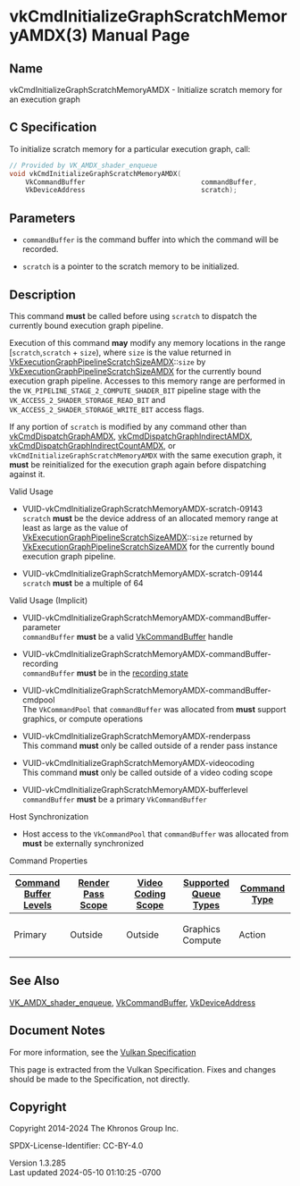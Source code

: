# vkCmdInitializeGraphScratchMemoryAMDX(3) Manual Page

## Name

vkCmdInitializeGraphScratchMemoryAMDX - Initialize scratch memory for an
execution graph



## <a href="#_c_specification" class="anchor"></a>C Specification

To initialize scratch memory for a particular execution graph, call:

``` c
// Provided by VK_AMDX_shader_enqueue
void vkCmdInitializeGraphScratchMemoryAMDX(
    VkCommandBuffer                             commandBuffer,
    VkDeviceAddress                             scratch);
```

## <a href="#_parameters" class="anchor"></a>Parameters

- `commandBuffer` is the command buffer into which the command will be
  recorded.

- `scratch` is a pointer to the scratch memory to be initialized.

## <a href="#_description" class="anchor"></a>Description

This command **must** be called before using `scratch` to dispatch the
currently bound execution graph pipeline.

Execution of this command **may** modify any memory locations in the
range \[`scratch`,`scratch` + `size`), where `size` is the value
returned in
[VkExecutionGraphPipelineScratchSizeAMDX](https://registry.khronos.org/vulkan/specs/1.3-extensions/man/html/VkExecutionGraphPipelineScratchSizeAMDX.html)::`size`
by
[VkExecutionGraphPipelineScratchSizeAMDX](https://registry.khronos.org/vulkan/specs/1.3-extensions/man/html/VkExecutionGraphPipelineScratchSizeAMDX.html)
for the currently bound execution graph pipeline. Accesses to this
memory range are performed in the
`VK_PIPELINE_STAGE_2_COMPUTE_SHADER_BIT` pipeline stage with the
`VK_ACCESS_2_SHADER_STORAGE_READ_BIT` and
`VK_ACCESS_2_SHADER_STORAGE_WRITE_BIT` access flags.

If any portion of `scratch` is modified by any command other than
[vkCmdDispatchGraphAMDX](https://registry.khronos.org/vulkan/specs/1.3-extensions/man/html/vkCmdDispatchGraphAMDX.html),
[vkCmdDispatchGraphIndirectAMDX](https://registry.khronos.org/vulkan/specs/1.3-extensions/man/html/vkCmdDispatchGraphIndirectAMDX.html),
[vkCmdDispatchGraphIndirectCountAMDX](https://registry.khronos.org/vulkan/specs/1.3-extensions/man/html/vkCmdDispatchGraphIndirectCountAMDX.html),
or `vkCmdInitializeGraphScratchMemoryAMDX` with the same execution
graph, it **must** be reinitialized for the execution graph again before
dispatching against it.

Valid Usage

- <a href="#VUID-vkCmdInitializeGraphScratchMemoryAMDX-scratch-09143"
  id="VUID-vkCmdInitializeGraphScratchMemoryAMDX-scratch-09143"></a>
  VUID-vkCmdInitializeGraphScratchMemoryAMDX-scratch-09143  
  `scratch` **must** be the device address of an allocated memory range
  at least as large as the value of
  [VkExecutionGraphPipelineScratchSizeAMDX](https://registry.khronos.org/vulkan/specs/1.3-extensions/man/html/VkExecutionGraphPipelineScratchSizeAMDX.html)::`size`
  returned by
  [VkExecutionGraphPipelineScratchSizeAMDX](https://registry.khronos.org/vulkan/specs/1.3-extensions/man/html/VkExecutionGraphPipelineScratchSizeAMDX.html)
  for the currently bound execution graph pipeline.

- <a href="#VUID-vkCmdInitializeGraphScratchMemoryAMDX-scratch-09144"
  id="VUID-vkCmdInitializeGraphScratchMemoryAMDX-scratch-09144"></a>
  VUID-vkCmdInitializeGraphScratchMemoryAMDX-scratch-09144  
  `scratch` **must** be a multiple of 64

Valid Usage (Implicit)

- <a
  href="#VUID-vkCmdInitializeGraphScratchMemoryAMDX-commandBuffer-parameter"
  id="VUID-vkCmdInitializeGraphScratchMemoryAMDX-commandBuffer-parameter"></a>
  VUID-vkCmdInitializeGraphScratchMemoryAMDX-commandBuffer-parameter  
  `commandBuffer` **must** be a valid
  [VkCommandBuffer](https://registry.khronos.org/vulkan/specs/1.3-extensions/man/html/VkCommandBuffer.html) handle

- <a
  href="#VUID-vkCmdInitializeGraphScratchMemoryAMDX-commandBuffer-recording"
  id="VUID-vkCmdInitializeGraphScratchMemoryAMDX-commandBuffer-recording"></a>
  VUID-vkCmdInitializeGraphScratchMemoryAMDX-commandBuffer-recording  
  `commandBuffer` **must** be in the [recording
  state](#commandbuffers-lifecycle)

- <a
  href="#VUID-vkCmdInitializeGraphScratchMemoryAMDX-commandBuffer-cmdpool"
  id="VUID-vkCmdInitializeGraphScratchMemoryAMDX-commandBuffer-cmdpool"></a>
  VUID-vkCmdInitializeGraphScratchMemoryAMDX-commandBuffer-cmdpool  
  The `VkCommandPool` that `commandBuffer` was allocated from **must**
  support graphics, or compute operations

- <a href="#VUID-vkCmdInitializeGraphScratchMemoryAMDX-renderpass"
  id="VUID-vkCmdInitializeGraphScratchMemoryAMDX-renderpass"></a>
  VUID-vkCmdInitializeGraphScratchMemoryAMDX-renderpass  
  This command **must** only be called outside of a render pass instance

- <a href="#VUID-vkCmdInitializeGraphScratchMemoryAMDX-videocoding"
  id="VUID-vkCmdInitializeGraphScratchMemoryAMDX-videocoding"></a>
  VUID-vkCmdInitializeGraphScratchMemoryAMDX-videocoding  
  This command **must** only be called outside of a video coding scope

- <a href="#VUID-vkCmdInitializeGraphScratchMemoryAMDX-bufferlevel"
  id="VUID-vkCmdInitializeGraphScratchMemoryAMDX-bufferlevel"></a>
  VUID-vkCmdInitializeGraphScratchMemoryAMDX-bufferlevel  
  `commandBuffer` **must** be a primary `VkCommandBuffer`

Host Synchronization

- Host access to the `VkCommandPool` that `commandBuffer` was allocated
  from **must** be externally synchronized

Command Properties

<table class="tableblock frame-all grid-all stretch">
<colgroup>
<col style="width: 20%" />
<col style="width: 20%" />
<col style="width: 20%" />
<col style="width: 20%" />
<col style="width: 20%" />
</colgroup>
<thead>
<tr class="header">
<th class="tableblock halign-left valign-top"><a
href="#VkCommandBufferLevel">Command Buffer Levels</a></th>
<th class="tableblock halign-left valign-top"><a
href="#vkCmdBeginRenderPass">Render Pass Scope</a></th>
<th class="tableblock halign-left valign-top"><a
href="#vkCmdBeginVideoCodingKHR">Video Coding Scope</a></th>
<th class="tableblock halign-left valign-top"><a
href="#VkQueueFlagBits">Supported Queue Types</a></th>
<th class="tableblock halign-left valign-top"><a
href="#fundamentals-queueoperation-command-types">Command Type</a></th>
</tr>
</thead>
<tbody>
<tr class="odd">
<td class="tableblock halign-left valign-top"><p>Primary</p></td>
<td class="tableblock halign-left valign-top"><p>Outside</p></td>
<td class="tableblock halign-left valign-top"><p>Outside</p></td>
<td class="tableblock halign-left valign-top"><p>Graphics<br />
Compute</p></td>
<td class="tableblock halign-left valign-top"><p>Action</p></td>
</tr>
</tbody>
</table>

## <a href="#_see_also" class="anchor"></a>See Also

[VK_AMDX_shader_enqueue](https://registry.khronos.org/vulkan/specs/1.3-extensions/man/html/VK_AMDX_shader_enqueue.html),
[VkCommandBuffer](https://registry.khronos.org/vulkan/specs/1.3-extensions/man/html/VkCommandBuffer.html),
[VkDeviceAddress](https://registry.khronos.org/vulkan/specs/1.3-extensions/man/html/VkDeviceAddress.html)

## <a href="#_document_notes" class="anchor"></a>Document Notes

For more information, see the <a
href="https://registry.khronos.org/vulkan/specs/1.3-extensions/html/vkspec.html#vkCmdInitializeGraphScratchMemoryAMDX"
target="_blank" rel="noopener">Vulkan Specification</a>

This page is extracted from the Vulkan Specification. Fixes and changes
should be made to the Specification, not directly.

## <a href="#_copyright" class="anchor"></a>Copyright

Copyright 2014-2024 The Khronos Group Inc.

SPDX-License-Identifier: CC-BY-4.0

Version 1.3.285  
Last updated 2024-05-10 01:10:25 -0700
